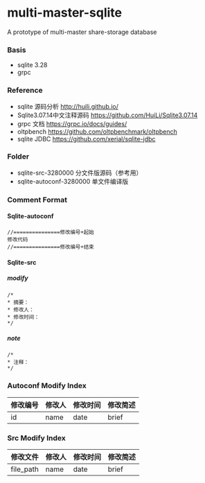 # multi-master-sqlite
A prototype of multi-master share-storage database

### Basis

+ sqlite 3.28
+ grpc

### Reference

+ sqlite 源码分析 <http://huili.github.io/>
+ Sqlite3.07.14中文注释源码 <https://github.com/HuiLi/Sqlite3.07.14>
+ grpc 文档 <https://grpc.io/docs/guides/>
+ oltpbench <https://github.com/oltpbenchmark/oltpbench>
+ sqlite JDBC <https://github.com/xerial/sqlite-jdbc>

### Folder

+ sqlite-src-3280000 分文件版源码（参考用）
+ sqlite-autoconf-3280000 单文件编译版

### Comment Format
#### Sqlite-autoconf
```
//===============修改编号+起始
修改代码
//===============修改编号+结束
```
#### Sqlite-src
##### modify
```
/*
* 摘要：
* 修改人：
* 修改时间：
*/
```
##### note
```
/*
* 注释：
*/
```

### Autoconf Modify Index
| 修改编号 | 修改人 | 修改时间 | 修改简述 |
| ------ | ------ | ------ | ------ |
| id  | name | date | brief |

### Src Modify Index
| 修改文件 | 修改人 | 修改时间 | 修改简述 |
| ------ | ------ | ------ | ------ |
| file_path  | name | date | brief |